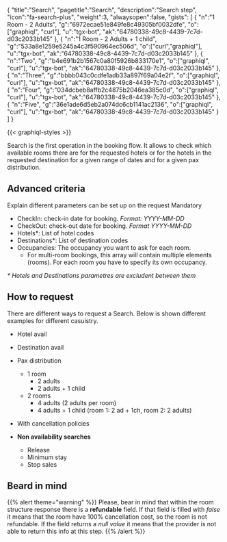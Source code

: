 {
"title":"Search",
"pagetitle":"Search",
"description":"Search step",
"icon":"fa-search-plus",
"weight":3,
"alwaysopen":false,
"gists": [
    {
        "n":"1 Room - 2 Adults",
        "g":"6972ecae51e849fe8c49305bf0032dfe",
        "o":["graphiql", "curl"],
        "u":"tgx-bot",
        "ak":"64780338-49c8-4439-7c7d-d03c2033b145"
    }, 
    {
        "n":"1 Room - 2 Adults + 1 child",
        "g":"533a8e1259e5245a4c3f590964ec506d",
        "o":["curl","graphiql"],
        "u":"tgx-bot",
        "ak":"64780338-49c8-4439-7c7d-d03c2033b145"
    }, 
    {
        "n":"Two",
        "g":"b4e691b2b1567c0a80f5926b833170e1",
        "o":["graphiql", "curl"],
        "u":"tgx-bot",
        "ak":"64780338-49c8-4439-7c7d-d03c2033b145"
    }, 
    {
        "n":"Three",
        "g":"bbbb043c0cdfe1adb33a897f69a04e2f",
        "o":["graphiql", "curl"],
        "u":"tgx-bot",
        "ak":"64780338-49c8-4439-7c7d-d03c2033b145"
    }, 
    {
        "n":"Four",
        "g":"034dcbeb8affb2c4875b2046ea385c0d",
        "o":["graphiql", "curl"],
        "u":"tgx-bot",
        "ak":"64780338-49c8-4439-7c7d-d03c2033b145"
    }, 
    {
        "n":"Five",
        "g":"36e1ade6d5eb2a074dc6cb1141ac2136",
        "o":["graphiql", "curl"],
        "u":"tgx-bot",
        "ak":"64780338-49c8-4439-7c7d-d03c2033b145"
    }
        ]
}

[comment]: <> (Cargamos la librería de GraphiQL para mostrar los ejemplos)

{{< graphiql-styles >}}

Search is the first operation in the booking flow. It allows to check which available rooms there are for the requested hotels or for the hotels in the requested destination for a given range of dates and for a given pax distribution.

## Advanced criteria
Explain different parameters can be set up on the request 
Mandatory

- CheckIn: check-in date for booking. _Format: YYYY-MM-DD_
- CheckOut: check-out date for booking. _Format YYYY-MM-DD_
- Hotels*: List of hotel codes 
- Destinations*: List of destination codes
- Occupancies: The occupancy you want to ask for each room.
  - For multi-room bookings, this array will contain multiple elements (rooms). For each room you have to specify its own occupancy.

_* Hotels and Destinations parametres are excludent between them_

## How to request
There are different ways to request a Search. Below is shown different examples for different casuistry.

- Hotel avail
- Destination avail

- Pax distribution
  - 1 room
      - 2 adults
      - 2 adults + 1 child
  - 2 rooms
      - 4 adults (2 adults per room)
      - 4 adults + 1 child (room 1: 2 ad + 1ch, room 2: 2 adults)
- With cancellation policies

- **Non availability searches**
  - Release
  - Minimum stay
  - Stop sales


## Beard in mind

{{% alert theme="warning" %}}
Please, bear in mind that within the room structure response there is a **refundable** field. If that field is filled with _false_ it means that the room have 100% cancellation cost, so the room is not refundable.
If the field returns a _null value_ it means that the provider is not able to return this info at this step.
{{% /alert %}}
